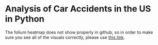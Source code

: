 # Analysis of Car Accidents in the US in Python

The folium heatmap does not show properly in github, so in order to make sure you see all of the visuals correctly, please use [this link](https://nbviewer.org/github/sheldonkappel/us_car_accidents_mini_analysis/blob/main/us_accidents_EDA.ipynb).

